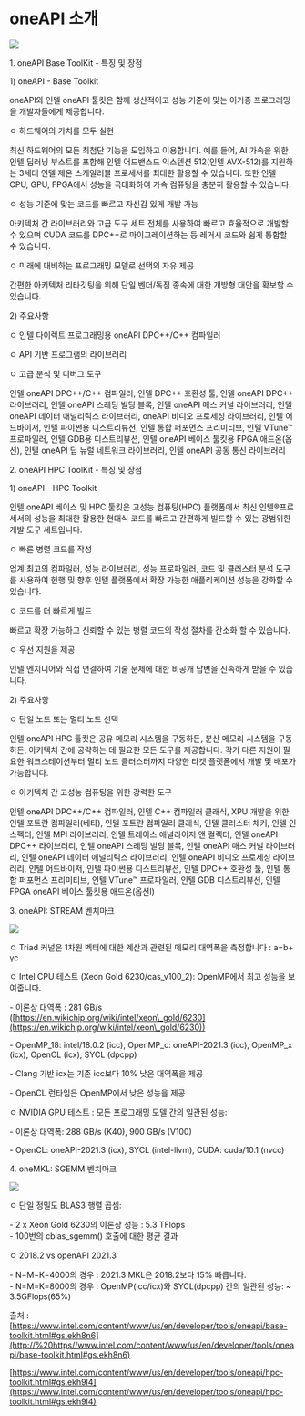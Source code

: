 # oneAPI 소개

![](https://blog.kakaocdn.net/dn/cwc3qF/btrjJyLbf5P/4j49EFsjgGpRygeBMQpu0k/img.png)

1\. oneAPI Base ToolKit - 특징 및 장점

1\) oneAPI - Base Toolkit

&#x20; oneAPI와 인텔 oneAPI 툴킷은 함께 생산적이고 성능 기준에 맞는 이기종 프로그래밍을 개발자들에게 제공합니다.

&#x20; ㅇ 하드웨어의 가치를 모두 실현

&#x20;    최신 하드웨어의 모든 최첨단 기능을 도입하고 이용합니다. 예를 들어, AI 가속을 위한 인텔 딥러닝 부스트를 포함해 인텔 어드밴스드 익스텐션 512(인텔 AVX-512)를 지원하는 3세대 인텔 제온 스케일러블 프로세서를 최대한 활용할 수 있습니다. 또한 인텔 CPU, GPU, FPGA에서 성능을 극대화하여 가속 컴퓨팅을 충분히 활용할 수 있습니다.

&#x20; ㅇ 성능 기준에 맞는 코드를 빠르고 자신감 있게 개발 가능

&#x20;    아키텍처 간 라이브러리와 고급 도구 세트 전체를 사용하여 빠르고 효율적으로 개발할 수 있으며 CUDA 코드를 DPC++로 마이그레이션하는 등 레거시 코드와 쉽게 통합할 수 있습니다.

&#x20; ㅇ 미래에 대비하는 프로그래밍 모델로 선택의 자유 제공

&#x20;    간편한 아키텍처 리타깃팅을 위해 단일 벤더/독점 종속에 대한 개방형 대안을 확보할 수 있습니다.

&#x20;

2\) 주요사항

&#x20; ㅇ 인텔 다이렉트 프로그래밍용 oneAPI DPC++/C++ 컴파일러&#x20;

&#x20; ㅇ API 기반 프로그램의 라이브러리&#x20;

&#x20; ㅇ 고급 분석 및 디버그 도구

&#x20;    인텔 oneAPI DPC++/C++ 컴파일러, 인텔 DPC++ 호환성 툴, 인텔 oneAPI DPC++ 라이브러리, 인텔 oneAPI 스레딩 빌딩 블록, 인텔 oneAPI 매스 커널 라이브러리, 인텔 oneAPI 데이터 애널리틱스 라이브러리, oneAPI 비디오 프로세싱 라이브러리, 인텔 어드바이저, 인텔 파이썬용 디스트리뷰션, 인텔 통합 퍼포먼스 프리미티브, 인텔 VTune™ 프로파일러, 인텔 GDB용 디스트리뷰션, 인텔 oneAPI 베이스 툴킷용 FPGA 애드온(옵션), 인텔 oneAPI 딥 뉴럴 네트워크 라이브러리, 인텔 oneAPI 공동 통신 라이브러리

&#x20;

2\. oneAPI HPC ToolKit - 특징 및 장점

1\) oneAPI - HPC Toolkit

&#x20;  인텔 oneAPI 베이스 및 HPC 툴킷은 고성능 컴퓨팅(HPC) 플랫폼에서 최신 인텔®프로세서의 성능을 최대한 활용한 현대식 코드를 빠르고 간편하게 빌드할 수 있는 광범위한 개발 도구 세트입니다.

&#x20; ㅇ 빠른 병렬 코드를 작성

&#x20;    업계 최고의 컴파일러, 성능 라이브러리, 성능 프로파일러, 코드 및 클러스터 분석 도구를 사용하여 현행 및 향후 인텔 플랫폼에서 확장 가능한 애플리케이션 성능을 강화할 수 있습니다.

&#x20; ㅇ 코드를 더 빠르게 빌드

&#x20;     빠르고 확장 가능하고 신뢰할 수 있는 병렬 코드의 작성 절차를 간소화 할 수 있습니다.

&#x20; ㅇ 우선 지원을 제공

&#x20;     인텔 엔지니어와 직접 연결하여 기술 문제에 대한 비공개 답변을 신속하게 받을 수 있습니다. &#x20;

&#x20;

2\) 주요사항

&#x20; ㅇ 단일 노드 또는 멀티 노드 선택

&#x20;     인텔 oneAPI HPC 툴킷은 공유 메모리 시스템을 구동하든, 분산 메모리 시스템을 구동하든, 아키텍처 간에 공략하는 데 필요한 모든 도구를 제공합니다. 각기 다른 지원이 필요한 워크스테이션부터 멀티 노드 클러스터까지 다양한 타겟 플랫폼에서 개발 및 배포가 가능합니다.

&#x20; ㅇ 아키텍처 간 고성능 컴퓨팅을 위한 강력한 도구

&#x20;     인텔 oneAPI DPC++/C++ 컴파일러, 인텔 C++ 컴파일러 클래식, XPU 개발을 위한 인텔 포트란 컴파일러(베타), 인텔 포트란 컴파일러 클래식, 인텔 클러스터 체커, 인텔 인스펙터, 인텔 MPI 라이브러리, 인텔 트레이스 애널라이저 앤 컬렉터, 인텔 oneAPI DPC++ 라이브러리, 인텔 oneAPI 스레딩 빌딩 블록, 인텔 oneAPI 매스 커널 라이브러리, 인텔 oneAPI 데이터 애널리틱스 라이브러리, 인텔 oneAPI 비디오 프로세싱 라이브러리, 인텔 어드바이저, 인텔 파이썬용 디스트리뷰션, 인텔 DPC++ 호환성 툴, 인텔 통합 퍼포먼스 프리미티브, 인텔 VTune™ 프로파일러, 인텔 GDB 디스트리뷰션, 인텔 FPGA oneAPI 베이스 툴킷용 애드온(옵션l)

&#x20;

3\. oneAPI: STREAM 벤치마크

![](https://blog.kakaocdn.net/dn/kE5Rg/btrjLxdF7wL/VfXj29dUQOT6EMkkoN2akK/img.png)

&#x20;  ㅇ Triad 커널은 1차원 벡터에 대한 계산과 관련된 메모리 대역폭을 측정합니다 : a=b+ γc

&#x20;  ㅇ Intel CPU 테스트 (Xeon Gold 6230/cas\_v100\_2): OpenMP에서 최고 성능을 보여줍니다.

&#x20;      \- 이론상 대역폭 : 281 GB/s ([https://en.wikichip.org/wiki/intel/xeon\_gold/6230](https://en.wikichip.org/wiki/intel/xeon\_gold/6230))

&#x20;      \- OpenMP\_18: intel/18.0.2 (icc), OpenMP\_c: oneAPI-2021.3 (icc), OpenMP\_x (icx), OpenCL (icx), SYCL (dpcpp)

&#x20;      \- Clang 기반 icx는 기존 icc보다 10% 낮은 대역폭을 제공

&#x20;      \- OpenCL 런타임은 OpenMP에서 낮은 성능을 제공

&#x20;   ㅇ NVIDIA GPU 테스트 : 모든 프로그래밍 모델 간의 일관된 성능:

&#x20;      \- 이론상 대역폭: 288 GB/s (K40), 900 GB/s (V100)

&#x20;      \- OpenCL: oneAPI-2021.3 (icx), SYCL (intel-llvm), CUDA: cuda/10.1 (nvcc)

&#x20;

4\. oneMKL: SGEMM 벤치마크

![](https://blog.kakaocdn.net/dn/6iRp4/btrjLwMCiuM/RcvMYHdeqmm50YH7Q8dw61/img.png)

&#x20;   ㅇ 단일 정밀도 BLAS3 행렬 곱셈:

&#x20;       \- 2 x Xeon Gold 6230의 이론상 성능 : 5.3 TFlops \
&#x20;       \- 100번의 cblas\_sgemm() 호출에 대한 평균 결과

&#x20;   ㅇ 2018.2 vs openAPI 2021.3&#x20;

&#x20;       \- N=M=K=4000의 경우 : 2021.3 MKL은 2018.2보다 15% 빠릅니다.\
&#x20;       \- N=M=K=8000의 경우 : OpenMP(icc/icx)와 SYCL(dpcpp) 간의 일관된 성능: \~ 3.5GFlops(65%)

&#x20;

출처 : [https://www.intel.com/content/www/us/en/developer/tools/oneapi/base-toolkit.html#gs.ekh8n6](http://%20https//www.intel.com/content/www/us/en/developer/tools/oneapi/base-toolkit.html#gs.ekh8n6) &#x20;

&#x20;         [https://www.intel.com/content/www/us/en/developer/tools/oneapi/hpc-toolkit.html#gs.ekh9l4](https://www.intel.com/content/www/us/en/developer/tools/oneapi/hpc-toolkit.html#gs.ekh9l4)
